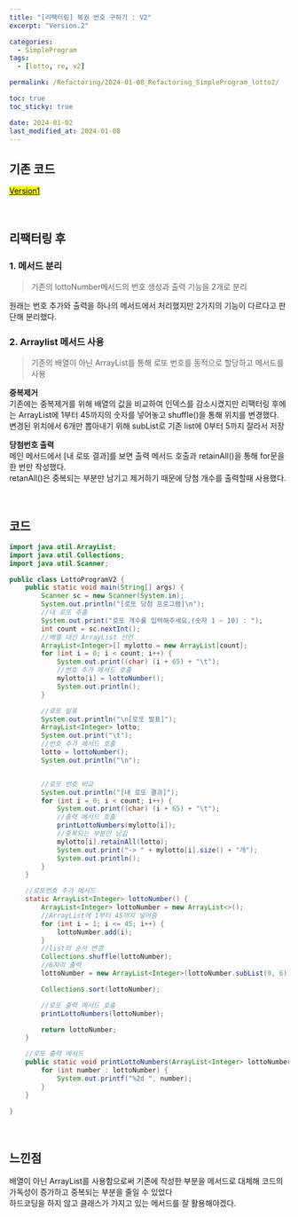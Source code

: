 ```yaml
---
title: "[리팩터링] 복권 번호 구하기 : V2"
excerpt: "Version.2"

categories:
  - SimpleProgram
tags:
  - [lotto, re, v2]

permalink: /Refactoring/2024-01-08_Refactoring_SimpleProgram_lotto2/

toc: true
toc_sticky: true

date: 2024-01-02
last_modified_at: 2024-01-08
---
```

## 기존 코드
<a href="{{url}}/Refactoring/2023-12-27_Refactoring_SimpleProgram_lotto1/"><mark>Version1</mark></a> 

<br>

## 리팩터링 후
### 1. 메서드 분리
>기존의 lottoNumber메서드의 번호 생성과 출력 기능을 2개로 분리

원래는 번호 추가와 출력을 하나의 메서드에서 처리했지만 2가지의 기능이 다르다고 판단해 분리했다.<br>

### 2. Arraylist 메서드 사용
>기존의 배열이 아닌 ArrayList를 통해 로또 번호를 동적으로 할당하고 메서드를 사용

**중복제거**<br>
기존에는 중복제거를 위해 배열의 값을 비교하여 인덱스를 감소시켰지만 리팩터링 후에는 ArrayList에 1부터 45까지의 숫자를 넣어놓고 shuffle()을 통해 위치를 변경했다.<br>
변경된 위치에서 6개만 뽑아내기 위해 subList로 기존 list에 0부터 5까지 잘라서 저장

**당첨번호 출력**<br>
메인 메서드에서 [내 로또 결과]를 보면 출력 메서드 호출과 retainAll()을 통해 for문을 한 번만 작성했다.<br>
retanAll()은 중복되는 부분만 남기고 제거하기 때문에 당첨 개수를 출력할때 사용했다.

<br>

## 코드
```java
import java.util.ArrayList;
import java.util.Collections;
import java.util.Scanner;

public class LottoProgramV2 {
    public static void main(String[] args) {
        Scanner sc = new Scanner(System.in);
        System.out.println("[로또 당첨 프로그램]\n");
        //내 로또 추출
        System.out.print("로또 개수룰 입력해주세요.(숫자 1 ~ 10) : ");
        int count = sc.nextInt();
        //배열 대신 ArrayList 선언
        ArrayList<Integer>[] mylotto = new ArrayList[count];
        for (int i = 0; i < count; i++) {
            System.out.print((char) (i + 65) + "\t");
            //번호 추가 메서드 호출
            mylotto[i] = lottoNumber();
            System.out.println();
        }

        //로또 발표
        System.out.println("\n[로또 발표]");
        ArrayList<Integer> lotto;
        System.out.print("\t");
        //번호 추가 메서드 호출
        lotto = lottoNumber();
        System.out.println("\n");


        //로또 번호 비교
        System.out.println("[내 로또 결과]");
        for (int i = 0; i < count; i++) {
            System.out.print((char) (i + 65) + "\t");
            //출력 메서드 호출
            printLottoNumbers(mylotto[i]);
            //중복되는 부분만 남김
            mylotto[i].retainAll(lotto);
            System.out.print("-> " + mylotto[i].size() + "개");
            System.out.println();
        }
    }

    //로또번호 추가 메서드
    static ArrayList<Integer> lottoNumber() {
        ArrayList<Integer> lottoNumber = new ArrayList<>();
        //ArrayList에 1부터 45까지 넣어줌
        for (int i = 1; i <= 45; i++) {
            lottoNumber.add(i);
        }
        //list의 순서 변경
        Collections.shuffle(lottoNumber);
        //6자리 출력
        lottoNumber = new ArrayList<Integer>(lottoNumber.subList(0, 6));

        Collections.sort(lottoNumber);

        //로또 출력 메서드 호출
        printLottoNumbers(lottoNumber);

        return lottoNumber;
    }

    //로또 출력 메서드
    public static void printLottoNumbers(ArrayList<Integer> lottoNumber) {
        for (int number : lottoNumber) {
            System.out.printf("%2d ", number);
        }
    }

}
```
<br>

## 느낀점
배열이 아닌 ArrayList를 사용함으로써 기존에 작성한 부분을 메서드로 대체해 코드의 가독성이 증가하고 중복되는 부분을 줄일 수 있었다<br>
하드코딩을 하지 않고 클래스가 가지고 있는 메서드를 잘 활용해야겠다.<br>